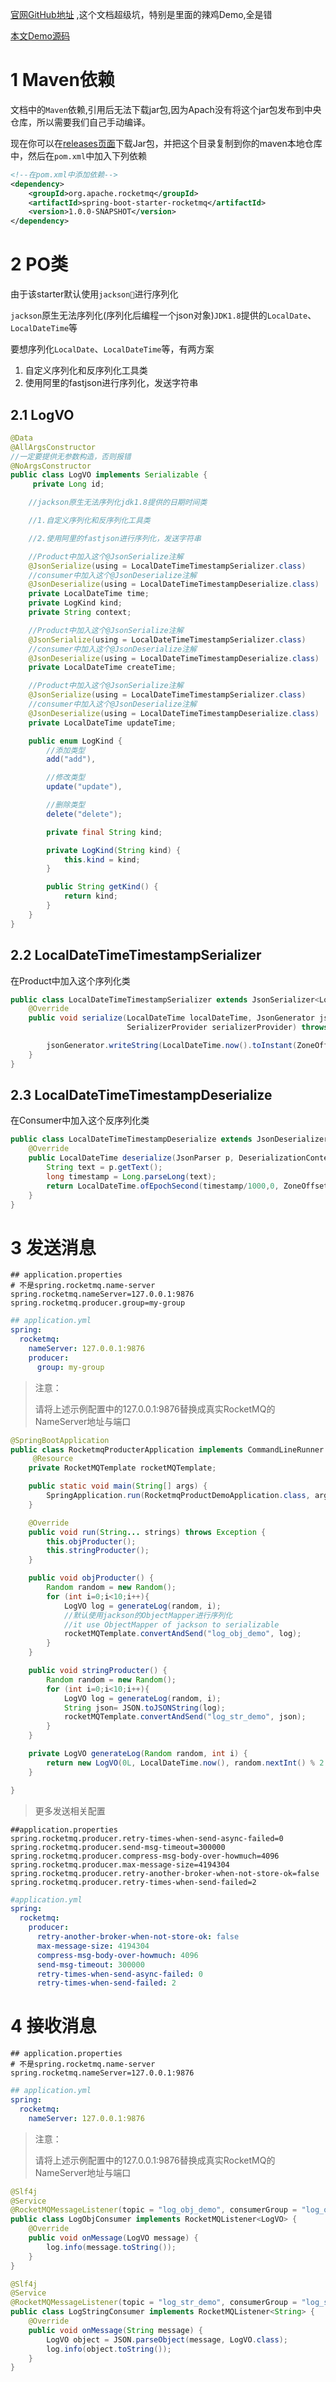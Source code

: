 [官网GitHub地址](https://github.com/apache/rocketmq-externals/blob/master/rocketmq-spring-boot-starter/README_zh_CN.md)
,这个文档超级坑，特别是里面的辣鸡Demo,全是错

[本文Demo源码](https://github.com/naah69/spring-boot-starter-rocketmq-demo)
# 1 Maven依赖
文档中的`Maven`依赖,引用后无法下载jar包,因为Apach没有将这个jar包发布到中央仓库，所以需要我们自己手动编译。

现在你可以在[releases页面](https://github.com/naah69/spring-boot-starter-rocketmq-demo/releases)下载Jar包，并把这个目录复制到你的maven本地仓库中，然后在`pom.xml`中加入下列依赖
```xml
<!--在pom.xml中添加依赖-->
<dependency>
    <groupId>org.apache.rocketmq</groupId>
    <artifactId>spring-boot-starter-rocketmq</artifactId>
    <version>1.0.0-SNAPSHOT</version>
</dependency>
```

# 2 PO类
由于该starter默认使用`jackson`进行序列化

`jackson`原生无法序列化(序列化后编程一个json对象)`JDK1.8`提供的`LocalDate`、`LocalDateTime`等

要想序列化`LocalDate`、`LocalDateTime`等，有两方案
1. 自定义序列化和反序列化工具类
2. 使用阿里的fastjson进行序列化，发送字符串

## 2.1 LogVO
```java
@Data
@AllArgsConstructor
//一定要提供无参数构造，否则报错
@NoArgsConstructor
public class LogVO implements Serializable {
     private Long id;

    //jackson原生无法序列化jdk1.8提供的日期时间类

    //1.自定义序列化和反序列化工具类

    //2.使用阿里的fastjson进行序列化，发送字符串

    //Product中加入这个@JsonSerialize注解
    @JsonSerialize(using = LocalDateTimeTimestampSerializer.class)
    //consumer中加入这个@JsonDeserialize注解
    @JsonDeserialize(using = LocalDateTimeTimestampDeserialize.class)
    private LocalDateTime time;
    private LogKind kind;
    private String context;

    //Product中加入这个@JsonSerialize注解
    @JsonSerialize(using = LocalDateTimeTimestampSerializer.class)
    //consumer中加入这个@JsonDeserialize注解
    @JsonDeserialize(using = LocalDateTimeTimestampDeserialize.class)
    private LocalDateTime createTime;

    //Product中加入这个@JsonSerialize注解
    @JsonSerialize(using = LocalDateTimeTimestampSerializer.class)
    //consumer中加入这个@JsonDeserialize注解
    @JsonDeserialize(using = LocalDateTimeTimestampDeserialize.class)
    private LocalDateTime updateTime;

    public enum LogKind {
        //添加类型
        add("add"),

        //修改类型
        update("update"),

        //删除类型
        delete("delete");

        private final String kind;

        private LogKind(String kind) {
            this.kind = kind;
        }

        public String getKind() {
            return kind;
        }
    }
}

```

## 2.2 LocalDateTimeTimestampSerializer
在Product中加入这个序列化类
```java
public class LocalDateTimeTimestampSerializer extends JsonSerializer<LocalDateTime> {
    @Override
    public void serialize(LocalDateTime localDateTime, JsonGenerator jsonGenerator,
                          SerializerProvider serializerProvider) throws IOException {

        jsonGenerator.writeString(LocalDateTime.now().toInstant(ZoneOffset.of("+8")).toEpochMilli()+"");
    }
}
```
## 2.3 LocalDateTimeTimestampDeserialize
在Consumer中加入这个反序列化类
```java
public class LocalDateTimeTimestampDeserialize extends JsonDeserializer<LocalDateTime> {
    @Override
    public LocalDateTime deserialize(JsonParser p, DeserializationContext ctxt) throws IOException, JsonProcessingException {
        String text = p.getText();
        long timestamp = Long.parseLong(text);
        return LocalDateTime.ofEpochSecond(timestamp/1000,0, ZoneOffset.ofHours(8));
    }
}
```
# 3 发送消息
```properties
## application.properties
# 不是spring.rocketmq.name-server
spring.rocketmq.nameServer=127.0.0.1:9876
spring.rocketmq.producer.group=my-group
```
```yml
## application.yml
spring:
  rocketmq:
    nameServer: 127.0.0.1:9876
    producer:
      group: my-group

```
>注意：
>
>请将上述示例配置中的127.0.0.1:9876替换成真实RocketMQ的NameServer地址与端口

```java
@SpringBootApplication
public class RocketmqProducterApplication implements CommandLineRunner {
     @Resource
    private RocketMQTemplate rocketMQTemplate;

    public static void main(String[] args) {
        SpringApplication.run(RocketmqProductDemoApplication.class, args);
    }

    @Override
    public void run(String... strings) throws Exception {
        this.objProducter();
        this.stringProducter();
    }

    public void objProducter() {
        Random random = new Random();
        for (int i=0;i<10;i++){
            LogVO log = generateLog(random, i);
            //默认使用jackson的ObjectMapper进行序列化
            //it use ObjectMapper of jackson to serializable
            rocketMQTemplate.convertAndSend("log_obj_demo", log);
        }
    }

    public void stringProducter() {
        Random random = new Random();
        for (int i=0;i<10;i++){
            LogVO log = generateLog(random, i);
            String json= JSON.toJSONString(log);
            rocketMQTemplate.convertAndSend("log_str_demo", json);
        }
    }

    private LogVO generateLog(Random random, int i) {
        return new LogVO(0L, LocalDateTime.now(), random.nextInt() % 2 == 0 ? LogVO.LogKind.add : LogVO.LogKind.delete, "", LocalDateTime.now(), null);
    }

}

```
>更多发送相关配置
```
##application.properties
spring.rocketmq.producer.retry-times-when-send-async-failed=0
spring.rocketmq.producer.send-msg-timeout=300000
spring.rocketmq.producer.compress-msg-body-over-howmuch=4096
spring.rocketmq.producer.max-message-size=4194304
spring.rocketmq.producer.retry-another-broker-when-not-store-ok=false
spring.rocketmq.producer.retry-times-when-send-failed=2
```
```yml
#application.yml
spring:
  rocketmq:
    producer:
      retry-another-broker-when-not-store-ok: false
      max-message-size: 4194304
      compress-msg-body-over-howmuch: 4096
      send-msg-timeout: 300000
      retry-times-when-send-async-failed: 0
      retry-times-when-send-failed: 2

```


# 4 接收消息
```properties
## application.properties
# 不是spring.rocketmq.name-server
spring.rocketmq.nameServer=127.0.0.1:9876
```
```yml
## application.yml
spring:
  rocketmq:
    nameServer: 127.0.0.1:9876
```
>注意：
>
>请将上述示例配置中的127.0.0.1:9876替换成真实RocketMQ的NameServer地址与端口
```java
@Slf4j
@Service
@RocketMQMessageListener(topic = "log_obj_demo", consumerGroup = "log_obj_demo")
public class LogObjConsumer implements RocketMQListener<LogVO> {
    @Override
    public void onMessage(LogVO message) {
        log.info(message.toString());
    }
}

@Slf4j
@Service
@RocketMQMessageListener(topic = "log_str_demo", consumerGroup = "log_str_demo")
public class LogStringConsumer implements RocketMQListener<String> {
    @Override
    public void onMessage(String message) {
        LogVO object = JSON.parseObject(message, LogVO.class);
        log.info(object.toString());
    }
}
```
